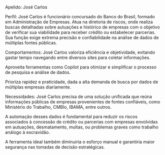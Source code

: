 Apelido: José Carlos

Perfil: 
José Carlos é funcionário concursado do Banco do Brasil, formado em Administração de Empresas. Atua na diretoria de riscos, onde realiza buscas detalhadas sobre autuações e histórico de empresas com o objetivo de verificar sua viabilidade para receber crédito ou estabelecer parcerias. Sua função exige extrema precisão e confiabilidade na análise de dados de múltiplas fontes públicas.

Comportamentos: 
José Carlos valoriza eficiência e objetividade, evitando gastar tempo navegando entre diversos sites para coletar informações.

Aproveita ferramentas como Copilot para otimizar e simplificar o processo de pesquisa e análise de dados.

Prioriza rapidez e praticidade, dada a alta demanda de busca por dados de múltiplas empresas diariamente.

Necessidades:
José Carlos precisa de uma solução unificada que reúna informações públicas de empresas provenientes de fontes confiáveis, como Ministério do Trabalho, CMBIo, IBAMA, entre outros.

A automação desses dados é fundamental para reduzir os riscos associados à concessão de crédito ou parcerias com empresas envolvidas em autuações, desmatamento, multas, ou problemas graves como trabalho análogo à escravidão.

A ferramenta ideal também diminuiria o esforço manual e garantiria maior segurança nas tomadas de decisão estratégicas.